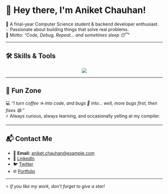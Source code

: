 # 👋 Hey there, I'm Aniket Chauhan!  

🌱 A final-year Computer Science student & backend developer enthusiast.  
💡 Passionate about building things that solve real problems.  
🚀 Motto: *“Code, Debug, Repeat... and sometimes sleep 😴”*  

---

## 🛠️ Skills & Tools  

<p align="center">
  <img src="https://skillicons.dev/icons?i=python,java,javascript,flask,git,github,mysql,aws,azure,docker,kubernetes" />
</p>

---


## 🎉 Fun Zone  

💻 *“I turn coffee ☕ into code, and bugs 🐛 into... well, more bugs first, then fixes 😅.”*  
⚡ Always curious, always learning, and occasionally yelling at my compiler.  

---


## 📬 Contact Me  

- 📧 **Email:** [aniket.chauhan@example.com](mailto:aniket.chauhan@gmail.com)  
- 💼 [LinkedIn](www.linkedin.com/in/aniket-c1)  
- 🐦 [Twitter](https://twitter.com/aniketchauhan18)  
- 🌐 [Portfolio](https://aniketchauhan.dev)  

---

⭐️ *If you like my work, don’t forget to give a star!*  
